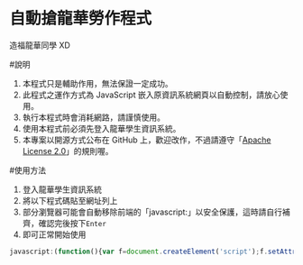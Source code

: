 # 自動搶龍華勞作程式
造福龍華同學 XD

#說明
1. 本程式只是輔助作用，無法保證一定成功。
2. 此程式之運作方式為 JavaScript 嵌入原資訊系統網頁以自動控制，請放心使用。
3. 執行本程式時會消耗網路，請謹慎使用。
4. 使用本程式前必須先登入龍華學生資訊系統。
5. 本專案以開源方式公布在 GitHub 上，歡迎改作，不過請遵守「[Apache License 2.0](http://www.openfoundry.org/tw/legal-column-list/8950-obligations-of-apache-20)」的規則喔。

#使用方法
1. 登入龍華學生資訊系統
2. 將以下程式碼貼至網址列上
3. 部分瀏覽器可能會自動移除前端的「javascript:」以安全保護，這時請自行補齊，確認完後按下`Enter`
4. 即可正常開始使用
```javascript
javascript:(function(){var f=document.createElement('script');f.setAttribute('type','text/javascript');f.setAttribute('src','https://hans00.github.io/lhu_labor/autorun.js');document.getElementsByTagName('head')[0].appendChild(f)})()
```

